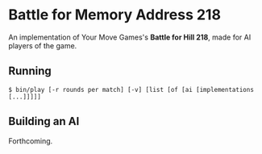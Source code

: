 # Battle for Memory Address 218

An implementation of Your Move Games's **Battle for Hill 218**, made
for AI players of the game.

## Running

    $ bin/play [-r rounds per match] [-v] [list [of [ai [implementations [...]]]]]

## Building an AI

Forthcoming.
